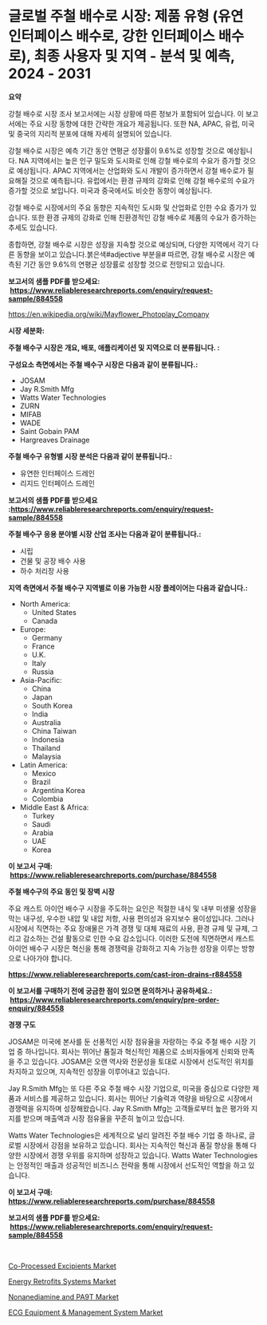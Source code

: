 <p><h1>글로벌 주철 배수로 시장: 제품 유형 (유연 인터페이스 배수로, 강한 인터페이스 배수로), 최종 사용자 및 지역 - 분석 및 예측, 2024 - 2031</h1></p><p><strong>요약</strong></p>
<p><p>강철 배수로 시장 조사 보고서에는 시장 상황에 따른 정보가 포함되어 있습니다. 이 보고서에는 주요 시장 동향에 대한 간략한 개요가 제공됩니다. 또한 NA, APAC, 유럽, 미국 및 중국의 지리적 분포에 대해 자세히 설명되어 있습니다.</p><p>강철 배수로 시장은 예측 기간 동안 연평균 성장률이 9.6%로 성장할 것으로 예상됩니다. NA 지역에서는 높은 인구 밀도와 도시화로 인해 강철 배수로의 수요가 증가할 것으로 예상됩니다. APAC 지역에서는 산업화와 도시 개발이 증가하면서 강철 배수로가 필요해질 것으로 예측됩니다. 유럽에서는 환경 규제의 강화로 인해 강철 배수로의 수요가 증가할 것으로 보입니다. 미국과 중국에서도 비슷한 동향이 예상됩니다.</p><p>강철 배수로 시장에서의 주요 동향은 지속적인 도시화 및 산업화로 인한 수요 증가가 있습니다. 또한 환경 규제의 강화로 인해 친환경적인 강철 배수로 제품의 수요가 증가하는 추세도 있습니다.</p><p>종합하면, 강철 배수로 시장은 성장을 지속할 것으로 예상되며, 다양한 지역에서 각기 다른 동향을 보이고 있습니다.붉은색#adjective 부분을# 따르면, 강철 배수로 시장은 예측된 기간 동안 9.6%의 연평균 성장률로 성장할 것으로 전망되고 있습니다.</p></p>
<p><strong>보고서의 샘플 PDF를 받으세요: &nbsp;<a href="https://www.reliableresearchreports.com/enquiry/request-sample/884558">https://www.reliableresearchreports.com/enquiry/request-sample/884558</a></strong></p>
<p><a href="https://en.wikipedia.org/wiki/Mayflower_Photoplay_Company">https://en.wikipedia.org/wiki/Mayflower_Photoplay_Company</a></p>
<p><strong>시장 세분화:</strong></p>
<p><strong> 주철 배수구 시장은 개요, 배포, 애플리케이션 및 지역으로 더 분류됩니다. :</strong></p>
<p><strong>구성요소 측면에서는 주철 배수구 시장은 다음과 같이 분류됩니다.:</strong></p>
<p><ul><li>JOSAM</li><li>Jay R.Smith Mfg</li><li>Watts Water Technologies</li><li>ZURN</li><li>MIFAB</li><li>WADE</li><li>Saint Gobain PAM</li><li>Hargreaves Drainage</li></ul></p>
<p><strong> 주철 배수구 유형별 시장 분석은 다음과 같이 분류됩니다.:</strong></p>
<p><ul><li>유연한 인터페이스 드레인</li><li>리지드 인터페이스 드레인</li></ul></p>
<p><strong>보고서의 샘플 PDF를 받으세요 :<a href="https://www.reliableresearchreports.com/enquiry/request-sample/884558">https://www.reliableresearchreports.com/enquiry/request-sample/884558</a></strong></p>
<p><strong> 주철 배수구 응용 분야별 시장 산업 조사는 다음과 같이 분류됩니다.:</strong></p>
<p><ul><li>시립</li><li>건물 및 공장 배수 사용</li><li>하수 처리장 사용</li></ul></p>
<p><strong>지역 측면에서 주철 배수구 지역별로 이용 가능한 시장 플레이어는 다음과 같습니다.:</strong></p>
<p><ul>
    <li>
        North America:
        <ul>
            <li>United States</li>
            <li>Canada</li>
        </ul>
    </li>
    <li>
        Europe:
        <ul>
            <li>Germany</li>
            <li>France</li>
            <li>U.K.</li>
            <li>Italy</li>
            <li>Russia</li>
        </ul>
    </li>
    <li>
        Asia-Pacific:
        <ul>
            <li>China</li>
            <li>Japan</li>
            <li>South Korea</li>
            <li>India</li>
            <li>Australia</li>
            <li>China Taiwan</li>
            <li>Indonesia</li>
            <li>Thailand</li>
            <li>Malaysia</li>
        </ul>
    </li>
    <li>
        Latin America:
        <ul>
            <li>Mexico</li>
            <li>Brazil</li>
            <li>Argentina Korea</li>
            <li>Colombia</li>
        </ul>
    </li>
    <li>
        Middle East & Africa:
        <ul>
            <li>Turkey</li>
            <li>Saudi</li>
            <li>Arabia</li>
            <li>UAE</li>
            <li>Korea</li>
        </ul>
    </li>
    </ul></p>
<p><strong>이 보고서 구매: &nbsp;<a href="https://www.reliableresearchreports.com/purchase/884558">https://www.reliableresearchreports.com/purchase/884558</a></strong></p>
<p><strong>주철 배수구의 주요 동인 및 장벽 시장</strong></p>
<p><p>주요 캐스트 아이언 배수구 시장을 주도하는 요인은 적절한 내식 및 내부 미생물 성장을 막는 내구성, 우수한 내압 및 내압 저항, 사용 편의성과 유지보수 용이성입니다. 그러나 시장에서 직면하는 주요 장애물은 가격 경쟁 및 대체 재료의 사용, 환경 규제 및 규제, 그리고 감소하는 건설 활동으로 인한 수요 감소입니다. 이러한 도전에 직면하면서 캐스트 아이언 배수구 시장은 혁신을 통해 경쟁력을 강화하고 지속 가능한 성장을 이루는 방향으로 나아가야 합니다.</p></p>
<p><strong><a href="https://www.reliableresearchreports.com/cast-iron-drains-r884558">https://www.reliableresearchreports.com/cast-iron-drains-r884558</a></strong></p>
<p><strong>이 보고서를 구매하기 전에 궁금한 점이 있으면 문의하거나 공유하세요.: &nbsp;<a href="https://www.reliableresearchreports.com/enquiry/pre-order-enquiry/884558">https://www.reliableresearchreports.com/enquiry/pre-order-enquiry/884558</a></strong></p>
<p><strong>경쟁 구도</strong></p>
<p><p>JOSAM은 미국에 본사를 둔 선풍적인 시장 점유율을 자랑하는 주요 주철 배수 시장 기업 중 하나입니다. 회사는 뛰어난 품질과 혁신적인 제품으로 소비자들에게 신뢰와 만족을 주고 있습니다. JOSAM은 오랜 역사와 전문성을 토대로 시장에서 선도적인 위치를 차지하고 있으며, 지속적인 성장을 이루어내고 있습니다.</p><p>Jay R.Smith Mfg는 또 다른 주요 주철 배수 시장 기업으로, 미국을 중심으로 다양한 제품과 서비스를 제공하고 있습니다. 회사는 뛰어난 기술력과 역량을 바탕으로 시장에서 경쟁력을 유지하며 성장해왔습니다. Jay R.Smith Mfg는 고객들로부터 높은 평가와 지지를 받으며 매출액과 시장 점유율을 꾸준히 높이고 있습니다.</p><p>Watts Water Technologies은 세계적으로 널리 알려진 주철 배수 기업 중 하나로, 글로벌 시장에서 강점을 보유하고 있습니다. 회사는 지속적인 혁신과 품질 향상을 통해 다양한 시장에서 경쟁 우위를 유지하며 성장하고 있습니다. Watts Water Technologies는 안정적인 매출과 성공적인 비즈니스 전략을 통해 시장에서 선도적인 역할을 하고 있습니다.</p></p>
<p><strong>이 보고서 구매: &nbsp; <a href="https://www.reliableresearchreports.com/purchase/884558">https://www.reliableresearchreports.com/purchase/884558</a></strong></p>
<p><strong>보고서의 샘플 PDF를 받으세요: &nbsp;<a href="https://www.reliableresearchreports.com/enquiry/request-sample/884558">https://www.reliableresearchreports.com/enquiry/request-sample/884558</a></strong><strong></strong></p>
<p>&nbsp;</p>
<p><p><a href="https://github.com/fiixsa/Market-Research-Report-List-3/blob/main/co-processed-excipients-market.md">Co-Processed Excipients Market</a></p><p><a href="https://issuu.com/reportprime-2/docs/energy-retrofits-systems-market-size-2030.pptx">Energy Retrofits Systems Market</a></p><p><a href="https://github.com/Airanohannonzb68e5pb53oc1/Market-Research-Report-List-3/blob/main/nonanediamine-and-pa9t-market.md">Nonanediamine and PA9T Market</a></p><p><a href="https://issuu.com/reportprime-2/docs/ecg-equipment-management-system-market-size-2030.p">ECG Equipment & Management System Market</a></p></p>
